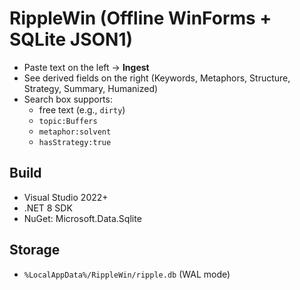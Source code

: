 # RippleWin (Offline WinForms + SQLite JSON1)

- Paste text on the left → **Ingest**
- See derived fields on the right (Keywords, Metaphors, Structure, Strategy, Summary, Humanized)
- Search box supports:
  - free text (e.g., `dirty`)
  - `topic:Buffers`
  - `metaphor:solvent`
  - `hasStrategy:true`

## Build
- Visual Studio 2022+
- .NET 8 SDK
- NuGet: Microsoft.Data.Sqlite

## Storage
- `%LocalAppData%/RippleWin/ripple.db` (WAL mode)
